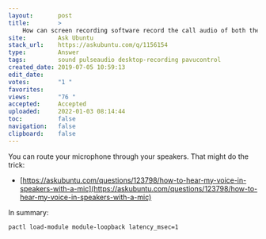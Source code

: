 ```yaml
---
layout:       post
title:        >
    How can screen recording software record the call audio of both the local person (on the mic) and the remote person (on the speakers)?
site:         Ask Ubuntu
stack_url:    https://askubuntu.com/q/1156154
type:         Answer
tags:         sound pulseaudio desktop-recording pavucontrol
created_date: 2019-07-05 10:59:13
edit_date:    
votes:        "1 "
favorites:    
views:        "76 "
accepted:     Accepted
uploaded:     2022-01-03 08:14:44
toc:          false
navigation:   false
clipboard:    false
---
```


You can route your microphone through your speakers. That might do the trick:

- [https://askubuntu.com/questions/123798/how-to-hear-my-voice-in-speakers-with-a-mic](https://askubuntu.com/questions/123798/how-to-hear-my-voice-in-speakers-with-a-mic)

In summary:

``` 
pactl load-module module-loopback latency_msec=1

```

